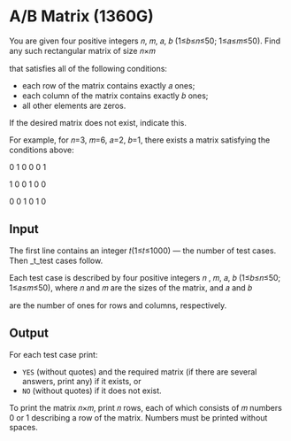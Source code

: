 # A/B Matrix (1360G)

You are given four positive integers 𝑛, 𝑚, 𝑎, 𝑏 (1≤𝑏≤𝑛≤50; 1≤𝑎≤𝑚≤50). Find any such rectangular matrix of size 𝑛×𝑚

that satisfies all of the following conditions:

 - each row of the matrix contains exactly 𝑎 ones;
 - each column of the matrix contains exactly 𝑏 ones;
 - all other elements are zeros. 

If the desired matrix does not exist, indicate this.

For example, for 𝑛=3, 𝑚=6, 𝑎=2, 𝑏=1, there exists a matrix satisfying the conditions above:

0 1 0 0 0 1

1 0 0 1 0 0

0 0 1 0 1 0

## Input

The first line contains an integer 𝑡(1≤𝑡≤1000) — the number of test cases. Then _t_test cases follow.

Each test case is described by four positive integers 𝑛
, 𝑚, 𝑎, 𝑏 (1≤𝑏≤𝑛≤50; 1≤𝑎≤𝑚≤50), where 𝑛 and 𝑚 are the sizes of the matrix, and 𝑎 and 𝑏

are the number of ones for rows and columns, respectively.

## Output

For each test case print:
 - `YES` (without quotes) and the required matrix (if there are several answers, print any) if it exists, or
 - `NO` (without quotes) if it does not exist. 

To print the matrix 𝑛×𝑚, print 𝑛 rows, each of which consists of 𝑚 numbers 0 or 1 describing a row of the matrix. Numbers must be printed without spaces.
